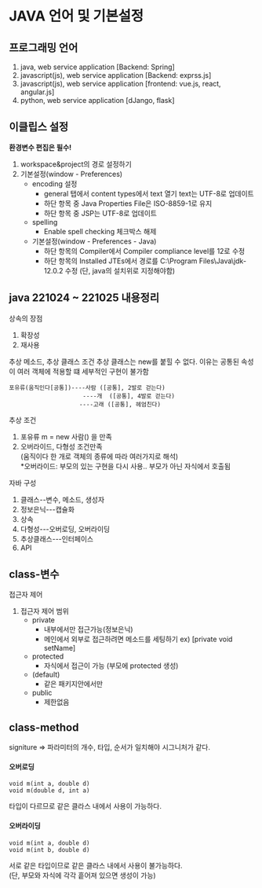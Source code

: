 JAVA 언어 및 기본설정
==========================
프로그래밍 언어
-------------------
1. java, web service application [Backend: Spring]
2. javascript(js), web service application [Backend: exprss.js]
3. javascript(js), web service application [frontend: vue.js, react, angular.js]
4. python, web service application [dJango, flask]

이클립스 설정
-----------------------
**환경변수 편집은 필수!**

1. workspace&project의 경로 설정하기
2. 기본설정(window - Preferences)    
    - encoding 설정
        - general 탭에서 content types에서 text 열기 text는 UTF-8로 업데이트  
        - 하단 항목 중 Java Properties File은 ISO-8859-1로 유지   
        - 하단 항목 중 JSP는 UTF-8로 업데이트        
    - spelling
        - Enable spell checking 체크박스 해제    
    - 기본설정(window - Preferences - Java)    
        - 하단 항목의 Compiler에서 Compiler compliance level를 12로 수정 
        - 하단 항목의 Installed JTEs에서 경로를 C:\Program Files\Java\jdk-12.0.2 수정 (단, java의 설치위로 지정해야함)

java 221024 ~ 221025 내용정리
-------------------------------
상속의 장점
1. 확장성
2. 재사용

추상 메소드, 추상 클래스 조건
추상 클래스는 new를 붙힐 수 없다.
이유는 공통된 속성이 여러 객체에 적용할 떄 세부적인 구현이 불가함

    포유류(움직인다[공통])----사람 ([공통], 2발로 걷는다)
                         ----개  ([공통], 4발로 걷는다)
                        ----고래 ([공통], 헤엄친다)
                        
추상 조건
1. 포유류 m = new 사람() 을 만족
2. 오버라이드, 다형성 조건만족    
(움직이다 한 개로 객체의 종류에 따라 여러가지로 해석)    
*오버라이드: 부모의 있는 구현을 다시 사용.. 부모가 아닌 자식에서 호출됨   


자바 구성
1. 클래스--변수, 메소드, 생성자
2. 정보은닉---캡슐화
3. 상속
4. 다형성---오버로딩, 오버라이딩
5. 추상클래스---인터페이스
6. API

class-변수
---------------------------
접근자 제어
1. 접근자 제어 범위
    - private
        - 내부에서만 접근가능(정보은닉)
        - 메인에서 외부로 접근하려면 메소드를 세팅하기 ex) [private void setName]
    - protected
        - 자식에서 접근이 가능 (부모에 protected 생성)
    - (default)
        - 같은 패키지안에서만
    - public
        - 제한없음

class-method
--------------
signiture => 파라미터의 개수, 타입, 순서가 일치해야 시그니처가 같다.

#### 오버로딩
```
void m(int a, double d)
void m(double d, int a)
```

타입이 다르므로 같은 클라스 내에서 사용이 가능하다.   

#### 오버라이딩

```
void m(int a, double d)
void m(int b, double d)
```

서로 같은 타입이므로 같은 클라스 내에서 사용이 불가능하다.   
(단, 부모와 자식에 각각 흩어져 있으면 생성이 가능)
